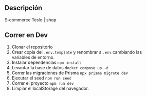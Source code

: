 ## Descripción
E-commerce Teslo | shop

## Correr en Dev
1. Clonar el repositorio
2. Crear copia del  ```.env.template``` y renombrar a ```.env``` cambiando las variables de entorno.
3. Instalar dependencias ```npm install```
4. Levantar la base de datos  ```docker compose up -d```
5. Correr las migraciones de Prisma ```npx prisma migrate dev```
6. Ejecutar el seed ```npm run seed```
7. Correr el proyecto  ```npm run dev```
8. Limpiar el localStorage del navegador.